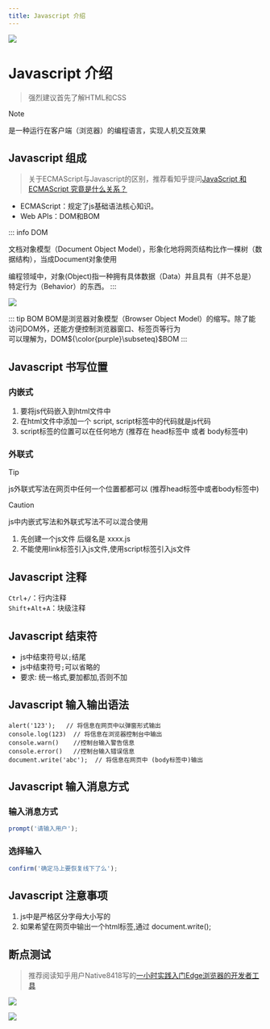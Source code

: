 ```yaml
---
title: Javascript 介绍
---
```


![](/images/js/top_1.webp)

# Javascript 介绍

> 强烈建议首先了解HTML和CSS

>[!note]
>是一种运行在客户端（浏览器）的编程语言，实现人机交互效果

## Javascript 组成

> 关于ECMAScript与Javascript的区别，推荐看知乎提问[JavaScript 和 ECMAScript 究竟是什么关系？](https://www.zhihu.com/question/538397613)

- ECMAScript：规定了js基础语法核心知识。
- Web APIs：DOM和BOM

::: info DOM

文档对象模型（Document Object Model），形象化地将网页结构比作一棵树（数据结构），当成Document对象使用

编程领域中，对象(Object)指一种拥有具体数据（Data）并且具有（并不总是）特定行为（Behavior）的东西。
:::

![](/images/js/html.png)

::: tip BOM
BOM是浏览器对象模型（Browser Object Model）的缩写。除了能访问DOM外，还能方便控制浏览器窗口、标签页等行为<br>
可以理解为，DOM${\color{purple}\subseteq}$BOM
:::

## Javascript 书写位置

### 内嵌式
1. 要将js代码嵌入到html文件中
2. 在html文件中添加一个 script, script标签中的代码就是js代码
3. script标签的位置可以在任何地方 (推荐在 head标签中 或者 body标签中)

### 外联式
>[!tip]
>js外联式写法在网页中任何一个位置都都可以 (推荐head标签中或者body标签中)

>[!caution] 
>js中内嵌式写法和外联式写法不可以混合使用

1. 先创建一个js文件  后缀名是 xxxx.js
2. 不能使用link标签引入js文件,使用script标签引入js文件

## Javascript 注释
`Ctrl`+`/`：行内注释<br>
`Shift`+`Alt`+`A`：块级注释

## Javascript 结束符
- js中结束符号以`;`结尾
- js中结束符号`;`可以省略的
- 要求: 统一格式,要加都加,否则不加

## Javascript 输入输出语法
```text
alert('123');   // 将信息在网页中以弹窗形式输出
console.log(123)  // 将信息在浏览器控制台中输出
console.warn()    //控制台输入警告信息
console.error()   //控制台输入错误信息
document.write('abc');  // 将信息在网页中 (body标签中)输出
```

## Javascript 输入消息方式

### 输入消息方式

```js
prompt('请输入用户');
```
### 选择输入

```js
confirm('确定马上要恢复线下了么');
```

## Javascript 注意事项

1. js中是严格区分字母大小写的
2. 如果希望在网页中输出一个html标签,通过 document.write();

## 断点测试

> 推荐阅读知乎用户Native8418写的[一小时实践入门Edge浏览器的开发者工具](https://zhuanlan.zhihu.com/p/639174201)

![](/images/js/breakpoint2.png)

![](/images/js/breakpoint.png)